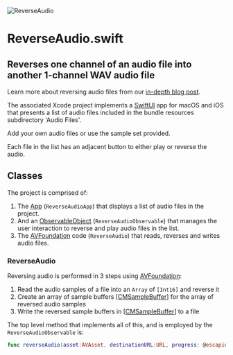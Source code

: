 
![ReverseAudio](https://www.limit-point.com/assets/images/ReverseAudio.jpg)
# ReverseAudio.swift
## Reverses one channel of an audio file into another 1-channel WAV audio file

Learn more about reversing audio files from our [in-depth blog post](https://www.limit-point.com/blog/2022/reverse-audio).

The associated Xcode project implements a [SwiftUI] app for macOS and iOS that presents a list of audio files included in the bundle resources subdirectory 'Audio Files'.

Add your own audio files or use the sample set provided. 

Each file in the list has an adjacent button to either play or reverse the audio.

## Classes

The project is comprised of:

1. The [App] (`ReverseAudioApp`) that displays a list of audio files in the project.
2. And an [ObservableObject] (`ReverseAudioObservable`) that manages the user interaction to reverse and play audio files in the list.
3. The [AVFoundation] code (`ReverseAudio`) that reads, reverses and writes audio files.

### ReverseAudio

Reversing audio is performed in 3 steps using [AVFoundation]:

1. Read the audio samples of a file into an `Array` of `[Int16]` and reverse it
2. Create an array of sample buffers [[CMSampleBuffer]] for the array of reversed audio samples
3. Write the reversed sample buffers in [[CMSampleBuffer]] to a file

The top level method that implements all of this, and is employed by the `ReverseAudioObservable` is: 

```swift
func reverseAudio(asset:AVAsset, destinationURL:URL, progress: @escaping (Float) -> (), completion: @escaping (Bool, String?) -> ())
```

[App]: https://developer.apple.com/documentation/swiftui/app
[ObservableObject]: https://developer.apple.com/documentation/combine/observableobject
[AVFoundation]: https://developer.apple.com/documentation/avfoundation/
[SwiftUI]: https://developer.apple.com/tutorials/swiftui
[CMSampleBuffer]: https://developer.apple.com/documentation/coremedia/cmsamplebuffer
